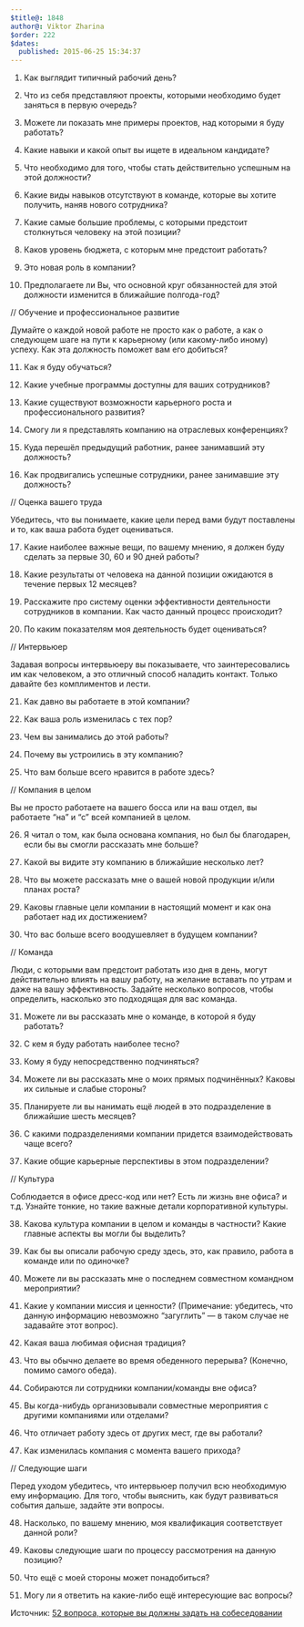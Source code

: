 ```yaml
---
$title@: 1848
author@: Viktor Zharina
$order: 222
$dates:
  published: 2015-06-25 15:34:37
---
```

1. Как выглядит типичный рабочий день?



2. Что из себя представляют проекты, которыми необходимо будет заняться в первую очередь?



3. Можете ли показать мне примеры проектов, над которыми я буду работать?



4. Какие навыки и какой опыт вы ищете в идеальном кандидате?



5. Что необходимо для того, чтобы стать действительно успешным на этой должности?



6. Какие виды навыков отсутствуют в команде, которые вы хотите получить, наняв нового сотрудника?



7. Какие самые большие проблемы, с которыми предстоит столкнуться человеку на этой позиции?



8. Каков уровень бюджета, с которым мне предстоит работать?



9. Это новая роль в компании?



10. Предполагаете ли Вы, что основной круг обязанностей для этой должности изменится в ближайшие полгода-год?

<!--more-->







// Обучение и профессиональное развитие

Думайте о каждой новой работе не просто как о работе, а как о следующем шаге на пути к карьерному (или какому-либо иному) успеху. Как эта должность поможет вам его добиться?



11. Как я буду обучаться?



12. Какие учебные программы доступны для ваших сотрудников?



13. Какие существуют возможности карьерного роста и профессионального развития?



14. Смогу ли я представлять компанию на отраслевых конференциях?



15. Куда перешёл предыдущий работник, ранее занимавший эту должность?



16. Как продвигались успешные сотрудники, ранее занимавшие эту должность?





// Оценка вашего труда

Убедитесь, что вы понимаете, какие цели перед вами будут поставлены и то, как ваша работа будет оцениваться.



17. Какие наиболее важные вещи, по вашему мнению, я должен буду сделать за первые 30, 60 и 90 дней работы?



18. Какие результаты от человека на данной позиции ожидаются в течение первых 12 месяцев?



19. Расскажите про систему оценки эффективности деятельности сотрудников в компании. Как часто данный процесс происходит?



20. По каким показателям моя деятельность будет оцениваться?





// Интервьюер

Задавая вопросы интервьюеру вы показываете, что заинтересовались им как человеком, а это отличный способ наладить контакт. Только давайте без комплиментов и лести.



21. Как давно вы работаете в этой компании?



22. Как ваша роль изменилась с тех пор?



23. Чем вы занимались до этой работы?



24. Почему вы устроились в эту компанию?



25. Что вам больше всего нравится в работе здесь?





// Компания в целом

Вы не просто работаете на вашего босса или на ваш отдел, вы работаете “на” и “с” всей компанией в целом.



26. Я читал о том, как была основана компания, но был бы благодарен, если бы вы смогли рассказать мне больше?



27. Какой вы видите эту компанию в ближайшие несколько лет?



28. Что вы можете рассказать мне о вашей новой продукции и/или планах роста?



29. Каковы главные цели компании в настоящий момент и как она работает над их достижением?



30. Что вас больше всего воодушевляет в будущем компании?





// Команда

Люди, с которыми вам предстоит работать изо дня в день, могут действительно влиять на вашу работу, на желание вставать по утрам и даже на вашу эффективность. Задайте несколько вопросов, чтобы определить, насколько это подходящая для вас команда.



31. Можете ли вы рассказать мне о команде, в которой я буду работать?



32. С кем я буду работать наиболее тесно?



33. Кому я буду непосредственно подчиняться?



34. Можете ли вы рассказать мне о моих прямых подчинённых? Каковы их сильные и слабые стороны?



35. Планируете ли вы нанимать ещё людей в это подразделение в ближайшие шесть месяцев?



36. С какими подразделениями компании придется взаимодействовать чаще всего?



37. Какие общие карьерные перспективы в этом подразделении?





// Культура

Соблюдается в офисе дресс-код или нет? Есть ли жизнь вне офиса? и т.д. Узнайте тонкие, но такие важные детали корпоративной культуры.



38. Какова культура компании в целом и команды в частности? Какие главные аспекты вы могли бы выделить?



39. Как бы вы описали рабочую среду здесь, это, как правило, работа в команде или по одиночке?



40. Можете ли вы рассказать мне о последнем совместном командном мероприятии?



41. Какие у компании миссия и ценности? (Примечание: убедитесь, что данную информацию невозможно “загуглить” — в таком случае не задавайте этот вопрос).



42. Какая ваша любимая офисная традиция?



43. Что вы обычно делаете во время обеденного перерыва? (Конечно, помимо самого обеда).



44. Собираются ли сотрудники компании/команды вне офиса?



45. Вы когда-нибудь организовывали совместные мероприятия с другими компаниями или отделами?



46. Что отличает работу здесь от других мест, где вы работали?



47. Как изменилась компания с момента вашего прихода?





// Следующие шаги

Перед уходом убедитесь, что интервьюер получил всю необходимую ему информацию. Для того, чтобы выяснить, как будут развиваться события дальше, задайте эти вопросы. 



48. Насколько, по вашему мнению, моя квалификация соответствует данной роли?



49. Каковы следующие шаги по процессу рассмотрения на данную позицию?



50. Что ещё с моей стороны может понадобиться?



51. Могу ли я ответить на какие-либо ещё интересующие вас вопросы?



Источник: <a href="http://megamozg.ru/company/icanchoose/blog/16674/" target="_blank">52 вопроса, которые вы должны задать на собеседовании</a>